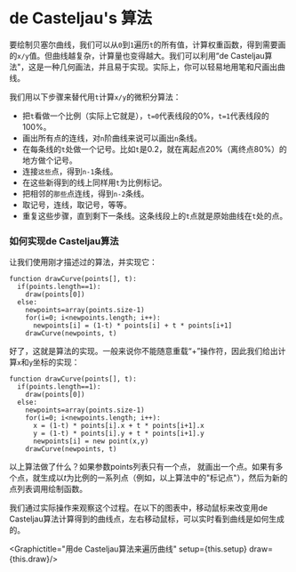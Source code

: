 # de Casteljau's 算法

要绘制贝塞尔曲线，我们可以从`0`到`1`遍历`t`的所有值，计算权重函数，得到需要画的`x/y`值。但曲线越复杂，计算量也变得越大。我们可以利用“de Casteljau算法"，这是一种几何画法，并且易于实现。实际上，你可以轻易地用笔和尺画出曲线。

我们用以下步骤来替代用`t`计算`x/y`的微积分算法：

- 把`t`看做一个比例（实际上它就是），`t=0`代表线段的0%，`t=1`代表线段的100%。
- 画出所有点的连线，对`n`阶曲线来说可以画出`n`条线。
- 在每条线的`t`处做一个记号。比如`t`是0.2，就在离起点20%（离终点80%）的地方做个记号。
- 连接`这些`点，得到`n-1`条线。
- 在这些新得到的线上同样用`t`为比例标记。
- 把相邻的`那些`点连线，得到`n-2`条线。
- 取记号，连线，取记号，等等。
- 重复这些步骤，直到剩下一条线。这条线段上的`t`点就是原始曲线在`t`处的点。

<div class="howtocode">

### 如何实现de Casteljau算法

让我们使用刚才描述过的算法，并实现它：

```
function drawCurve(points[], t):
  if(points.length==1):
    draw(points[0])
  else:
    newpoints=array(points.size-1)
    for(i=0; i<newpoints.length; i++):
      newpoints[i] = (1-t) * points[i] + t * points[i+1]
    drawCurve(newpoints, t)
```

好了，这就是算法的实现。一般来说你不能随意重载“+”操作符，因此我们给出计算`x`和`y`坐标的实现：

```
function drawCurve(points[], t):
  if(points.length==1):
    draw(points[0])
  else:
    newpoints=array(points.size-1)
    for(i=0; i<newpoints.length; i++):
      x = (1-t) * points[i].x + t * points[i+1].x
      y = (1-t) * points[i].y + t * points[i+1].y
      newpoints[i] = new point(x,y)
    drawCurve(newpoints, t)
```

以上算法做了什么？如果参数points列表只有一个点， 就画出一个点。如果有多个点，就生成以<i>t</i>为比例的一系列点（例如，以上算法中的"标记点"），然后为新的点列表调用绘制函数。

</div>

我们通过实际操作来观察这个过程。在以下的图表中，移动鼠标来改变用de Casteljau算法计算得到的曲线点，左右移动鼠标，可以实时看到曲线是如何生成的。

<Graphictitle="用de Casteljau算法来遍历曲线" setup={this.setup} draw={this.draw}/>

